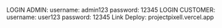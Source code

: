LOGIN ADMIN: 
username: admin123 
password: 12345 
LOGIN CUSTOMER: 
username: user123 
password: 12345 
Link Deploy: projectpixell.vercel.app
